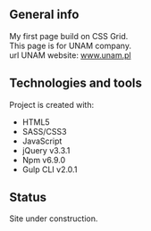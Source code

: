 ## General info
My first page build on CSS Grid.  
This page is for UNAM company.  
url UNAM website: www.unam.pl

## Technologies and tools
Project is created with:
* HTML5
* SASS/CSS3
* JavaScript
* jQuery v3.3.1
* Npm v6.9.0
* Gulp CLI v2.0.1

## Status
Site under construction.
